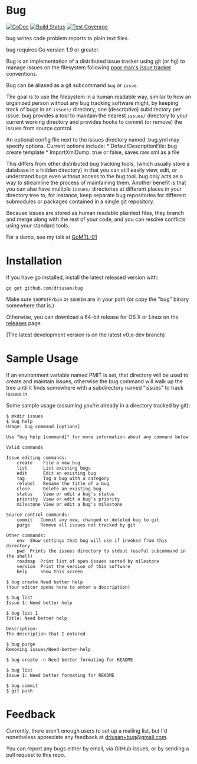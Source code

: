 # Bug

[![GoDoc](https://godoc.org/github.com/driusan/bug?status.svg)](https://godoc.org/github.com/driusan/bug) [![Build Status](https://travis-ci.org/driusan/bug.svg?branch=master)](https://travis-ci.org/driusan/bug) [![Test Coverage](https://codecov.io/gh/driusan/bug/branch/master/graphs/badge.svg)](https://codecov.io/gh/driusan/bug)

bug writes code problem reports to plain text files.

bug requires Go version 1.9 or greater.

Bug is an implementation of a distributed issue tracker using
git (or hg) to manage issues on the filesystem following [poor man's
issue tracker](https://github.com/driusan/PoormanIssueTracker) conventions.

Bug can be aliased as a git subcommand `bug` or `issue`. 

The goal is to use the filesystem in a human readable way, similar to
how an organized person without any bug tracking software might, 
by keeping track of bugs in an `issues/` directory, one (descriptive)
subdirectory per issue. bug provides a tool to maintain the nearest 
`issues/` directory to your current working directory and provides hooks 
to commit (or remove) the issues from source control.

An optional config file next to the issues directory named .bug.yml may
specify options. Current options include:
    * DefaultDescriptionFile: bug create template
    * ImportXmlDump: true or false, saves raw xml as a file

This differs from other distributed bug tracking tools, (which usually 
store a database in a hidden directory) in that you can still easily 
view, edit, or understand bugs even without access to the bug tool. bug
only acts as a way to streamline the process of maintaining them. Another 
benefit is that you can also have multiple `issues/` directories at 
different places in your directory tree to, for instance, keep separate 
bug repositories for different submodules or packages contained in a 
single git repository.

Because issues are stored as human readable plaintext files, they branch
and merge along with the rest of your code, and you can resolve conflicts 
using your standard tools.

For a demo, see my talk at [GoMTL-01](https://www.youtube.com/watch?v=ysgMlGHtDMo)
# Installation
If you have go installed, install the latest released version with:

`go get github.com/driusan/bug`

Make sure `$GOPATH/bin` or `$GOBIN` are in your path (or copy
the "bug" binary somewhere that is.)

Otherwise, you can download a 64-bit release for OS X or Linux on the 
[releases](https://github.com/driusan/bug/releases/) page.

(The latest development version is on the latest v0.x-dev branch)

# Sample Usage

If an environment variable named PMIT is set, that directory will be
used to create and maintain issues, otherwise the bug command will
walk up the tree until it finds somewhere with a subdirectory named
"issues" to track issues in.

Some sample usage (assuming you're already in a directory tracked by
git):

```
$ mkdir issues
$ bug help
Usage: bug command [options]

Use "bug help [command]" for more information about any command below

Valid commands

Issue editing commands:
	create	  File a new bug
	list	  List existing bugs
	edit	  Edit an existing bug
	tag	      Tag a bug with a category
	relabel	  Rename the title of a bug
	close	  Delete an existing bug
	status	  View or edit a bug's status
	priority  View or edit a bug's priority
	milestone View or edit a bug's milestone

Source control commands:
	commit	 Commit any new, changed or deleted bug to git
	purge	 Remove all issues not tracked by git

Other commands:
	env	 Show settings that bug will use if invoked from this directory
	pwd	 Prints the issues directory to stdout (useful subcommand in the shell)
	roadmap	 Print list of open issues sorted by milestone
	version	 Print the version of this software
	help	 Show this screen

$ bug create Need better help
(Your editor opens here to enter a description)

$ bug list
Issue 1: Need better help

$ bug list 1
Title: Need better help

Description:
The description that I entered

$ bug purge
Removing issues/Need-better-help

$ bug create -n Need better formating for README

$ bug list
Issue 1: Need better formating for README

$ bug commit
$ git push
```

# Feedback

Currently, there aren't enough users to set up a mailing list, but 
I'd nonetheless appreciate any feedback at driusan+bug@gmail.com. 

You can report any bugs either by email, via GitHub issues, or by sending
a pull request to this repo.
